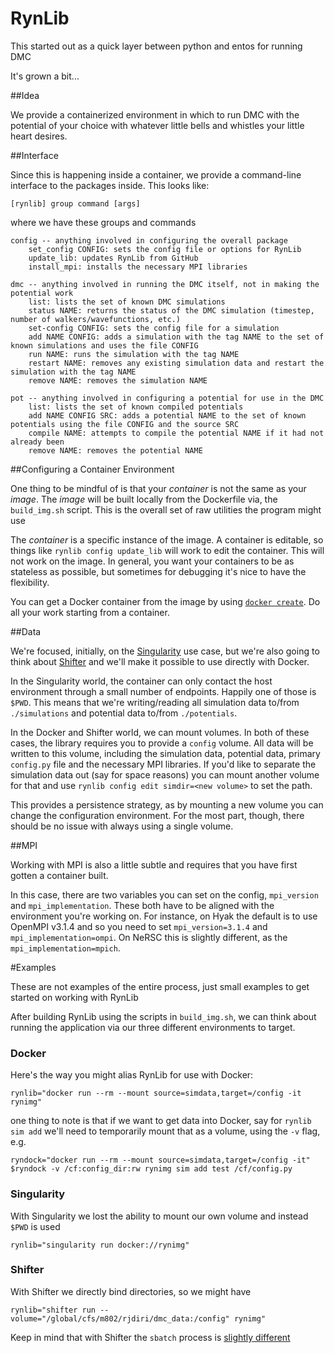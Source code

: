 # RynLib

This started out as a quick layer between python and entos for running DMC

It's grown a bit...

##Idea

We provide a containerized environment in which to run DMC with the potential of your choice with whatever little bells and whistles your little heart desires.

##Interface

Since this is happening inside a container, we provide a command-line interface to the packages inside. This looks like:

```ignorelang
[rynlib] group command [args]
```

where we have these groups and commands

```ignorelang
config -- anything involved in configuring the overall package
    set_config CONFIG: sets the config file or options for RynLib
    update_lib: updates RynLib from GitHub
    install_mpi: installs the necessary MPI libraries

dmc -- anything involved in running the DMC itself, not in making the potential work
    list: lists the set of known DMC simulations
    status NAME: returns the status of the DMC simulation (timestep, number of walkers/wavefunctions, etc.)
    set-config CONFIG: sets the config file for a simulation 
    add NAME CONFIG: adds a simulation with the tag NAME to the set of known simulations and uses the file CONFIG
    run NAME: runs the simulation with the tag NAME
    restart NAME: removes any existing simulation data and restart the simulation with the tag NAME
    remove NAME: removes the simulation NAME
    
pot -- anything involved in configuring a potential for use in the DMC
    list: lists the set of known compiled potentials
    add NAME CONFIG SRC: adds a potential NAME to the set of known potentials using the file CONFIG and the source SRC
    compile NAME: attempts to compile the potential NAME if it had not already been
    remove NAME: removes the potential NAME
```

##Configuring a Container Environment

One thing to be mindful of is that your _container_ is not the same as your _image_. The _image_ will be built locally from the Dockerfile via, the `build_img.sh` script. 
This is the overall set of raw utilities the program might use

The _container_ is a specific instance of the image. A container is editable, so things like `rynlib config update_lib` will work to edit the container.
This will not work on the image. 
In general, you want your containers to be as stateless as possible, but sometimes for debugging it's nice to have the flexibility.

You can get a Docker container from the image by using [`docker create`](https://docs.docker.com/engine/reference/commandline/create/). 
Do all your work starting from a container.

##Data

We're focused, initially, on the [Singularity](https://sylabs.io/docs/) use case, but we're also going to think about [Shifter](https://www.nersc.gov/research-and-development/user-defined-images/) and we'll make it possible to use directly with Docker.

In the Singularity world, the container can only contact the host environment through a small number of endpoints. Happily one of those is `$PWD`. 
This means that we're writing/reading all simulation data to/from `./simulations` and potential data to/from `./potentials`.

In the Docker and Shifter world, we can mount volumes. In both of these cases, the library requires you to provide a `config` volume.
All data will be written to this volume, including the simulation data, potential data, primary `config.py` file and the necessary MPI libraries. 
If you'd like to separate the simulation data out (say for space reasons) you can mount another volume for that and use `rynlib config edit simdir=<new volume>` to set the path.

This provides a persistence strategy, as by mounting a new volume you can change the configuration environment. For the most part, though, there should be no issue with always using a single volume.

##MPI

Working with MPI is also a little subtle and requires that you have first gotten a container built.

In this case, there are two variables you can set on the config, `mpi_version` and `mpi_implementation`. These both have to be aligned with the environment you're working on.
For instance, on Hyak the default is to use OpenMPI v3.1.4 and so you need to set `mpi_version=3.1.4` and `mpi_implementation=ompi`. 
On NeRSC this is slightly different, as the `mpi_implementation=mpich`.

#Examples

These are not examples of the entire process, just small examples to get started on working with RynLib

After building RynLib using the scripts in `build_img.sh`, we can think about running the application via our three different environments to target.

### Docker
Here's the way you might alias RynLib for use with Docker:

```ignorelang
rynlib="docker run --rm --mount source=simdata,target=/config -it rynimg"
```

one thing to note is that if we want to get data into Docker, say for `rynlib sim add` we'll need to temporarily mount that as a volume, using the `-v` flag, e.g.

```ignorelang
ryndock="docker run --rm --mount source=simdata,target=/config -it"
$ryndock -v /cf:config_dir:rw rynimg sim add test /cf/config.py 
```

### Singularity
With Singularity we lost the ability to mount our own volume and instead `$PWD` is used

```ignorelang
rynlib="singularity run docker://rynimg"
```

### Shifter
With Shifter we directly bind directories, so we might have

```ignorelang
rynlib="shifter run --volume="/global/cfs/m802/rjdiri/dmc_data:/config" rynimg"
```

Keep in mind that with Shifter the `sbatch` process is [slightly different](https://docs.nersc.gov/programming/shifter/how-to-use/#running-jobs-in-shifter-images)

